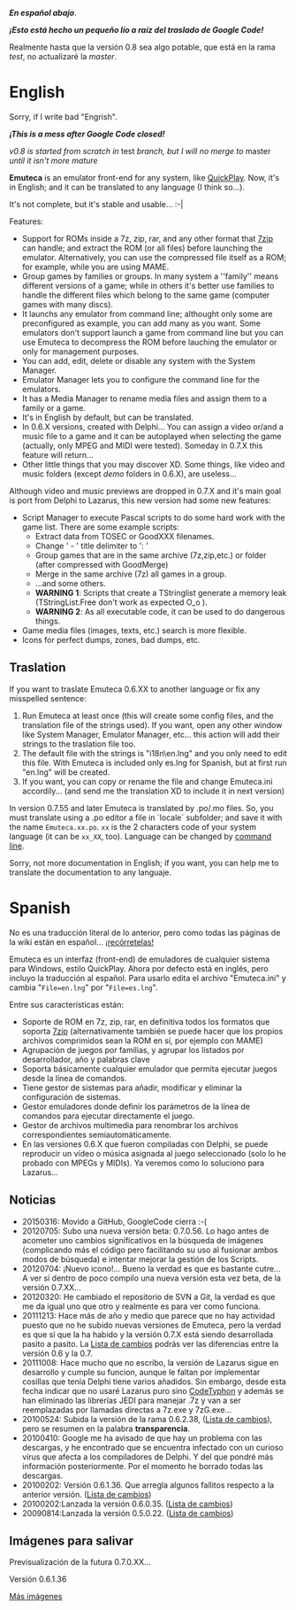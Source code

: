 

_**En español abajo**_.

_**¡Esto está hecho un pequeño lío a raíz del traslado de Google Code!**_

Realmente hasta que la versión 0.8 sea algo potable, que está en la rama _test_, no actualizaré la _master_.

# English #
Sorry, if I write bad "Engrish".

_**¡This is a mess after Google Code closed!**_

_v0.8 is started from scratch in_ test _branch, but I will no merge to_ master _until it isn't more mature_

**Emuteca** is an emulator front-end for any system, like [QuickPlay](http://www.quickplayfrontend.com/). Now, it's in English; and it can be translated to any language (I think so...).

It's not complete, but it's stable and usable... :-|

Features:
  * Support for ROMs inside a 7z, zip, rar, and any other format that [7zip](http://www.7-zip.org/) can handle; and extract the ROM (or all files) before launching the emulator. Alternatively, you can use the compressed file itself as a ROM; for example, while you are using MAME.
  * Group games by families or groups. In many system a ''family'' means different versions of a game; while in others it's better use families to handle the different files which belong to the same game (computer games with many discs).
  * It launchs any emulator from command line; althought only some are preconfigured as example, you can add many as you want. Some emulators don't support launch a game from command line but you can use Emuteca to decompress the ROM before lauching the emulator or only for management purposes.
  * You can add, edit, delete or disable any system with the System Manager.
  * Emulator Manager lets you to configure the command line for the emulators.
  * It has a Media Manager to rename media files and assign them to a family or a game.
  * It's in English by default, but can be translated.
  * In 0.6.X versions, created with Delphi... You can assign a video or/and a music file to a game and it can be autoplayed when selecting the game (actually, only MPEG and MIDI were tested). Someday in 0.7.X this feature will return...
  * Other little things that you may discover XD.
Some things, like video and music folders (except _demo_ folders in 0.6.X), are useless...

Although video and music previews are dropped in 0.7.X and it's main goal is port from Delphi to Lazarus, this new version had some new features:
  * Script Manager to execute Pascal scripts to do some hard work with the game list. There are some example scripts:
    * Extract data from TOSEC or GoodXXX filenames.
    * Change ' - ' title delimiter to ': '
    * Group games that are in the same archive (7z,zip,etc.) or folder (after compressed with GoodMerge)
    * Merge in the same archive (7z) all games in a group.
    * ...and some others.
    * **WARNING 1**: Scripts that create a TStringlist generate a memory leak (TStringList.Free don't work as expected O\_o ).
    * **WARNING 2**: As all executable code, it can be used to do dangerous things.
  * Game media files (images, texts, etc.) search is more flexible.
  * Icons for perfect dumps, zones, bad dumps, etc.

## Traslation ##
If you want to traslate Emuteca 0.6.XX to another language or fix any misspelled sentence:
  1. Run Emuteca at least once (this will create some config files, and the translation file of the strings used). If you want, open any other window like System Manager, Emulator Manager, etc... this action will add their strings to the traslation file too.
  1. The default file with the strings is "i18n\en.lng" and you only need to edit this file. With Emuteca is included only es.lng for Spanish, but at first run "en.lng" will be created.
  1. If you want, you can copy or rename the file and change Emuteca.ini accordily... (and send me the translation XD to include it in next version)

In version 0.7.55 and later Emuteca is translated by .po/.mo files. So, you must translate using a .po editor a file in ´locale´ subfolder; and save it with the name `Emuteca.xx.po`. `xx` is the 2 characters code of your system language (it can be `xx_XX`, too). Language can be changed by [command line](CommandLine.md).

Sorry, not more documentation in English; if you want, you can help me to translate the documentation to any languaje.

# Spanish #

No es una traducción literal de lo anterior, pero como todas las páginas de la wiki están en español... [¡recórretelas!](https://github.com/Chixpy/Emuteca/wiki)

Emuteca es un interfaz (front-end) de emuladores de cualquier sistema para Windows, estilo QuickPlay. Ahora por defecto está en inglés, pero incluyo la traducción al español. Para usarlo edita el archivo "Emuteca.ini" y cambia "`File=en.lng`" por "`File=es.lng`".

Entre sus características están:
  * Soporte de ROM en 7z, zip, rar, en definitiva todos los formatos que soporta [7zip](http://www.7-zip.org/) (alternativamente también se puede hacer que los propios archivos comprimidos sean la ROM en sí, por ejemplo con MAME)
  * Agrupación de juegos por familias, y agrupar los listados por desarrollador, año y palabras clave
  * Soporta básicamente cualquier emulador que permita ejecutar juegos desde la línea de comandos.
  * Tiene gestor de sistemas para añadir, modificar y eliminar la configuración de sistemas.
  * Gestor emuladores donde definir los parámetros de la línea de comandos para ejecutar directamente el juego.
  * Gestor de archivos multimedia para renombrar los archivos correspondientes semiautomáticamente.
  * En las versiones 0.6.X que fueron compiladas con Delphi, se puede reproducir un vídeo o música asignada al juego seleccionado (solo lo he probado con MPEGs y MIDIs). Ya veremos como lo soluciono para Lazarus...

## Noticias ##
  * 20150316: Movido a GitHub, GoogleCode cierra :-(
  * 20120705: Subo una nueva versión beta: 0.7.0.56. Lo hago antes de acometer uno cambios significativos en la búsqueda de imágenes (complicando más el código pero facilitando su uso al fusionar ambos modos de búsqueda) e intentar mejorar la gestión de los Scripts.
  * 20120704: ¡Nuevo icono!... Bueno la verdad es que es bastante cutre... A ver si dentro de poco compilo una nueva versión esta vez beta, de la versión 0.7.XX...
  * 20120320: He cambiado el repositorio de SVN a Git, la verdad es que me da igual uno que otro y realmente es para ver como funciona.
  * 20111213: Hace más de año y medio que parece que no hay actividad puesto que no he subido nuevas versiones de Emuteca, pero la verdad es que sí que la ha habido y la versión 0.7.X está siendo desarrollada pasito a pasito. La [Lista de cambios](ChangeList) podrás ver las diferencias entre la versión 0.6 y la 0.7.
  * 20111008: Hace mucho que no escribo, la versión de Lazarus sigue en desarrollo y cumple su funcion, aunque le faltan por implementar cosillas que tenía Delphi tiene varios añadidos. Sin embargo, desde esta fecha indicar que no usaré Lazarus puro sino [CodeTyphon](http://www.pilotlogic.com/sitejoom/index.php/codetyphon) y además se han eliminado las librerías JEDI para manejar .7z y van a ser reemplazadas por llamadas directas a 7z.exe y 7zG.exe...
  * 20100524: Subida la versión de la rama 0.6.2.38, ([Lista de cambios](ChangeList.md)), pero se resumen en la palabra **transparencia**.
  * 20100410: Google me ha avisado de que hay un problema con las descargas, y he encontrado que se encuentra infectado con un curioso virus que afecta a los compiladores de Delphi. Y del que pondré más información posteriormente. Por el momento he borrado todas las descargas.
  * 20100202: Versión 0.6.1.36. Que arregla algunos fallitos respecto a la anterior versión. ([Lista de cambios](ChangeList.md))
  * 20100202:Lanzada la versión 0.6.0.35. ([Lista de cambios](ChangeList.md))
  * 20090814:Lanzada la versión 0.5.0.22. ([Lista de cambios](ChangeList.md))

## Imágenes para salivar ##
Previsualización de la futura 0.7.0.XX...
![![](http://wiki.emuteca.googlecode.com/git/images/0_7/GameManager%200_7_0_53.png)](http://wiki.emuteca.googlecode.com/git/images/0_7/GameManager%200_7_0_53.png)

Versión 0.6.1.36
![![](http://wiki.emuteca.googlecode.com/git/images/0_6/FormPrincipal2.png)](http://wiki.emuteca.googlecode.com/git/images/0_6/FormPrincipal2.png)

[Más imágenes](Screenshots.md)
